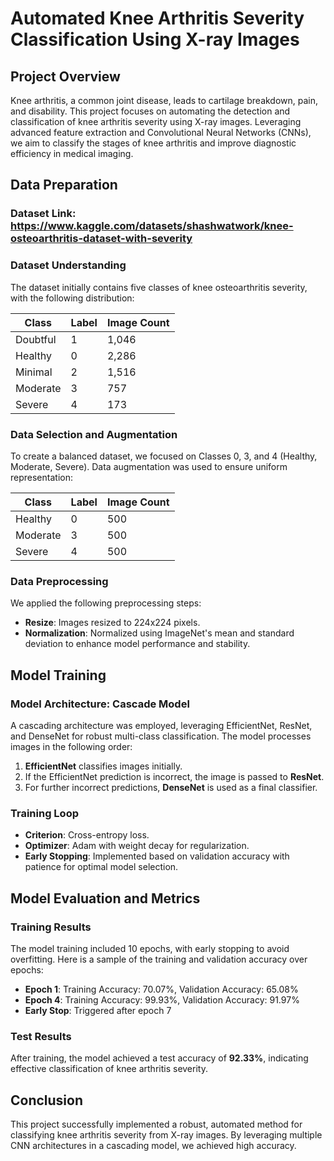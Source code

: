 # Automated Knee Arthritis Severity Classification Using X-ray Images

## Project Overview
Knee arthritis, a common joint disease, leads to cartilage breakdown, pain, and disability. This project focuses on automating the detection and classification of knee arthritis severity using X-ray images. Leveraging advanced feature extraction and Convolutional Neural Networks (CNNs), we aim to classify the stages of knee arthritis and improve diagnostic efficiency in medical imaging.

## Data Preparation

### Dataset Link: https://www.kaggle.com/datasets/shashwatwork/knee-osteoarthritis-dataset-with-severity

### Dataset Understanding
The dataset initially contains five classes of knee osteoarthritis severity, with the following distribution:

| Class      | Label | Image Count |
|------------|-------|-------------|
| Doubtful   | 1     | 1,046       |
| Healthy    | 0     | 2,286       |
| Minimal    | 2     | 1,516       |
| Moderate   | 3     | 757         |
| Severe     | 4     | 173         |

### Data Selection and Augmentation
To create a balanced dataset, we focused on Classes 0, 3, and 4 (Healthy, Moderate, Severe). Data augmentation was used to ensure uniform representation:

| Class    | Label | Image Count |
|----------|-------|-------------|
| Healthy  | 0     | 500         |
| Moderate | 3     | 500         |
| Severe   | 4     | 500         |

### Data Preprocessing
We applied the following preprocessing steps:
- **Resize**: Images resized to 224x224 pixels.
- **Normalization**: Normalized using ImageNet's mean and standard deviation to enhance model performance and stability.

## Model Training

### Model Architecture: Cascade Model
A cascading architecture was employed, leveraging EfficientNet, ResNet, and DenseNet for robust multi-class classification. The model processes images in the following order:
1. **EfficientNet** classifies images initially.
2. If the EfficientNet prediction is incorrect, the image is passed to **ResNet**.
3. For further incorrect predictions, **DenseNet** is used as a final classifier.

### Training Loop
- **Criterion**: Cross-entropy loss.
- **Optimizer**: Adam with weight decay for regularization.
- **Early Stopping**: Implemented based on validation accuracy with patience for optimal model selection.

## Model Evaluation and Metrics

### Training Results
The model training included 10 epochs, with early stopping to avoid overfitting. Here is a sample of the training and validation accuracy over epochs:
- **Epoch 1**: Training Accuracy: 70.07%, Validation Accuracy: 65.08%
- **Epoch 4**: Training Accuracy: 99.93%, Validation Accuracy: 91.97%
- **Early Stop**: Triggered after epoch 7

### Test Results
After training, the model achieved a test accuracy of **92.33%**, indicating effective classification of knee arthritis severity.

## Conclusion
This project successfully implemented a robust, automated method for classifying knee arthritis severity from X-ray images. By leveraging multiple CNN architectures in a cascading model, we achieved high accuracy.
